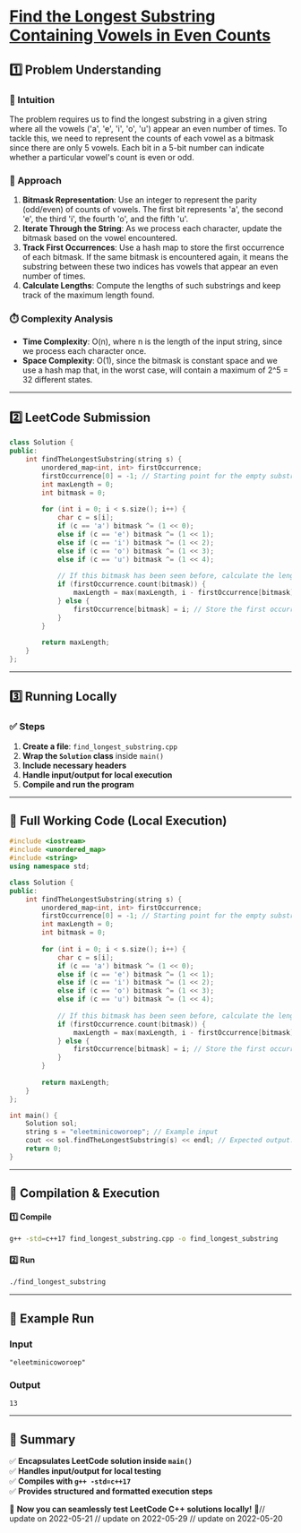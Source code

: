 # **[Find the Longest Substring Containing Vowels in Even Counts](https://leetcode.com/problems/find-the-longest-substring-containing-vowels-in-even-counts/description/)**  

## **1️⃣ Problem Understanding**  
### **📌 Intuition**  
The problem requires us to find the longest substring in a given string where all the vowels ('a', 'e', 'i', 'o', 'u') appear an even number of times. To tackle this, we need to represent the counts of each vowel as a bitmask since there are only 5 vowels. Each bit in a 5-bit number can indicate whether a particular vowel's count is even or odd.

### **🚀 Approach**  
1. **Bitmask Representation**: Use an integer to represent the parity (odd/even) of counts of vowels. The first bit represents 'a', the second 'e', the third 'i', the fourth 'o', and the fifth 'u'.
2. **Iterate Through the String**: As we process each character, update the bitmask based on the vowel encountered.
3. **Track First Occurrences**: Use a hash map to store the first occurrence of each bitmask. If the same bitmask is encountered again, it means the substring between these two indices has vowels that appear an even number of times.
4. **Calculate Lengths**: Compute the lengths of such substrings and keep track of the maximum length found.

### **⏱️ Complexity Analysis**  
- **Time Complexity**: O(n), where n is the length of the input string, since we process each character once.  
- **Space Complexity**: O(1), since the bitmask is constant space and we use a hash map that, in the worst case, will contain a maximum of 2^5 = 32 different states.

---  

## **2️⃣ LeetCode Submission**  
```cpp
class Solution {
public:
    int findTheLongestSubstring(string s) {
        unordered_map<int, int> firstOccurrence;
        firstOccurrence[0] = -1; // Starting point for the empty substring
        int maxLength = 0;
        int bitmask = 0;
        
        for (int i = 0; i < s.size(); i++) {
            char c = s[i];
            if (c == 'a') bitmask ^= (1 << 0);
            else if (c == 'e') bitmask ^= (1 << 1);
            else if (c == 'i') bitmask ^= (1 << 2);
            else if (c == 'o') bitmask ^= (1 << 3);
            else if (c == 'u') bitmask ^= (1 << 4);
            
            // If this bitmask has been seen before, calculate the length
            if (firstOccurrence.count(bitmask)) {
                maxLength = max(maxLength, i - firstOccurrence[bitmask]);
            } else {
                firstOccurrence[bitmask] = i; // Store the first occurrence
            }
        }
        
        return maxLength;
    }
};
```  

---  

## **3️⃣ Running Locally**  
### **✅ Steps**  
1. **Create a file**: `find_longest_substring.cpp`  
2. **Wrap the `Solution` class** inside `main()`  
3. **Include necessary headers**  
4. **Handle input/output for local execution**  
5. **Compile and run the program**  

---  

## **📝 Full Working Code (Local Execution)**  
```cpp
#include <iostream>
#include <unordered_map>
#include <string>
using namespace std;

class Solution {
public:
    int findTheLongestSubstring(string s) {
        unordered_map<int, int> firstOccurrence;
        firstOccurrence[0] = -1; // Starting point for the empty substring
        int maxLength = 0;
        int bitmask = 0;
        
        for (int i = 0; i < s.size(); i++) {
            char c = s[i];
            if (c == 'a') bitmask ^= (1 << 0);
            else if (c == 'e') bitmask ^= (1 << 1);
            else if (c == 'i') bitmask ^= (1 << 2);
            else if (c == 'o') bitmask ^= (1 << 3);
            else if (c == 'u') bitmask ^= (1 << 4);
            
            // If this bitmask has been seen before, calculate the length
            if (firstOccurrence.count(bitmask)) {
                maxLength = max(maxLength, i - firstOccurrence[bitmask]);
            } else {
                firstOccurrence[bitmask] = i; // Store the first occurrence
            }
        }
        
        return maxLength;
    }
};

int main() {
    Solution sol;
    string s = "eleetminicoworoep"; // Example input
    cout << sol.findTheLongestSubstring(s) << endl; // Expected output: 13
    return 0;
}
```  

---  

## **🔧 Compilation & Execution**  
#### **1️⃣ Compile**  
```bash
g++ -std=c++17 find_longest_substring.cpp -o find_longest_substring
```  

#### **2️⃣ Run**  
```bash
./find_longest_substring
```  

---  

## **🎯 Example Run**  
### **Input**  
```
"eleetminicoworoep"
```  
### **Output**  
```
13
```  

---  

## **📌 Summary**  
✅ **Encapsulates LeetCode solution inside `main()`**  
✅ **Handles input/output for local testing**  
✅ **Compiles with `g++ -std=c++17`**  
✅ **Provides structured and formatted execution steps**  

🚀 **Now you can seamlessly test LeetCode C++ solutions locally!** 🚀// update on 2022-05-21
// update on 2022-05-29
// update on 2022-05-20
